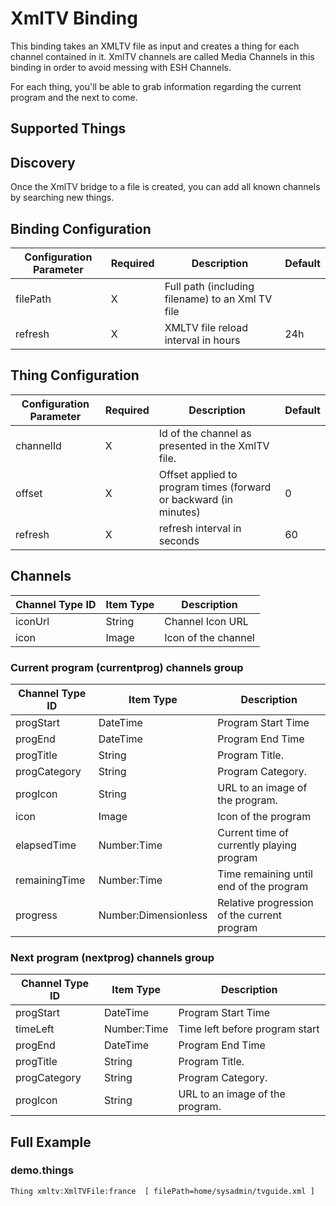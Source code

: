 # XmlTV Binding

This binding takes an XMLTV file as input and creates a thing for each channel contained in it.
XmlTV channels are called Media Channels in this binding in order to avoid messing with ESH Channels.

For each thing, you'll be able to grab information regarding the current program and the next to come.

## Supported Things

## Discovery

Once the XmlTV bridge to a file is created, you can add all known channels by searching new things.

## Binding Configuration

| Configuration Parameter | Required | Description                                         | Default |
|-------------------------|----------|-----------------------------------------------------|---------|
| filePath                | X        | Full path (including filename) to an Xml TV file    |         |
| refresh                 | X        | XMLTV file reload interval in hours                 | 24h     |

## Thing Configuration

| Configuration Parameter | Required | Description                                                       | Default |
|-------------------------|----------|-------------------------------------------------------------------|---------|
| channelId               | X        | Id of the channel as presented in the XmlTV file.                 |         |
| offset                  | X        | Offset applied to program times (forward or backward (in minutes) | 0       |
| refresh                 | X        | refresh interval in seconds                                       | 60      |

## Channels

| Channel Type ID | Item Type            | Description                         |
|-----------------|----------------------|-------------------------------------|
| iconUrl         | String               | Channel Icon URL                    |
| icon            | Image                | Icon of the channel                 |

### Current program (currentprog) channels group

| Channel Type ID | Item Type            | Description                                   |
|-----------------|----------------------|-----------------------------------------------|
| progStart       | DateTime             | Program Start Time                            |
| progEnd         | DateTime             | Program End Time                              |
| progTitle       | String               | Program Title.                                |
| progCategory    | String               | Program Category.                             |
| progIcon        | String               | URL to an image of the program.               |
| icon            | Image                | Icon of the program                           |
| elapsedTime     | Number:Time          | Current time of currently playing program     |
| remainingTime   | Number:Time          | Time remaining until end of the program       |
| progress        | Number:Dimensionless | Relative progression of the current program   |

### Next program (nextprog) channels group

| Channel Type ID | Item Type            | Description                                   |
|-----------------|----------------------|-----------------------------------------------|
| progStart       | DateTime             | Program Start Time                            |
| timeLeft        | Number:Time          | Time left before program start                |
| progEnd         | DateTime             | Program End Time                              |
| progTitle       | String               | Program Title.                                |
| progCategory    | String               | Program Category.                             |
| progIcon        | String               | URL to an image of the program.               |

## Full Example

### demo.things

```
Thing xmltv:XmlTVFile:france  [ filePath=home/sysadmin/tvguide.xml ]
```
